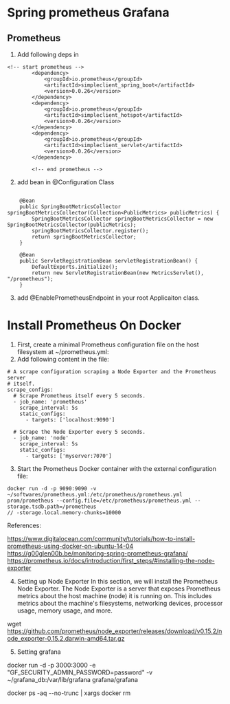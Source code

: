 # Spring prometheus Grafana

Prometheus
------------------

1.  Add following deps in 
```
<!-- start prometheus -->
		<dependency>
			<groupId>io.prometheus</groupId>
			<artifactId>simpleclient_spring_boot</artifactId>
			<version>0.0.26</version>
		</dependency>
		<dependency>
			<groupId>io.prometheus</groupId>
			<artifactId>simpleclient_hotspot</artifactId>
			<version>0.0.26</version>
		</dependency>
		<dependency>
			<groupId>io.prometheus</groupId>
			<artifactId>simpleclient_servlet</artifactId>
			<version>0.0.26</version>
		</dependency>

		<!-- end prometheus -->
```

2. add bean in @Configuration Class

```

    @Bean
    public SpringBootMetricsCollector springBootMetricsCollector(Collection<PublicMetrics> publicMetrics) {
        SpringBootMetricsCollector springBootMetricsCollector = new SpringBootMetricsCollector(publicMetrics);
        springBootMetricsCollector.register();
        return springBootMetricsCollector;
    }

    @Bean
    public ServletRegistrationBean servletRegistrationBean() {
        DefaultExports.initialize();
        return new ServletRegistrationBean(new MetricsServlet(), "/prometheus");
    }

```
3.  add @EnablePrometheusEndpoint in your root Applicaiton class.



# Install Prometheus On Docker

1.  First, create a minimal Prometheus configuration file on the host filesystem at ~/prometheus.yml:
2. Add following content in the file:

```
# A scrape configuration scraping a Node Exporter and the Prometheus server
# itself.
scrape_configs:
  # Scrape Prometheus itself every 5 seconds.
  - job_name: 'prometheus'
    scrape_interval: 5s
    static_configs:
      - targets: ['localhost:9090']

  # Scrape the Node Exporter every 5 seconds.
  - job_name: 'node'
    scrape_interval: 5s
    static_configs:
      - targets: ['myserver:7070']
```

3. Start the Prometheus Docker container with the external configuration file:

```
docker run -d -p 9090:9090 -v ~/softwares/prometheus.yml:/etc/prometheus/prometheus.yml prom/prometheus --config.file=/etc/prometheus/prometheus.yml --storage.tsdb.path=/prometheus 
// -storage.local.memory-chunks=10000
```


References:

https://www.digitalocean.com/community/tutorials/how-to-install-prometheus-using-docker-on-ubuntu-14-04
https://g00glen00b.be/monitoring-spring-prometheus-grafana/
https://prometheus.io/docs/introduction/first_steps/#installing-the-node-exporter

4. Setting up Node Exporter
In this section, we will install the Prometheus Node Exporter. The Node Exporter is a server that exposes Prometheus metrics about the host machine (node) it is running on. This includes metrics about the machine's filesystems, networking devices, processor usage, memory usage, and more.

wget https://github.com/prometheus/node_exporter/releases/download/v0.15.2/node_exporter-0.15.2.darwin-amd64.tar.gz


5. Setting grafana

docker run -d -p 3000:3000 -e "GF_SECURITY_ADMIN_PASSWORD=password" -v ~/grafana_db:/var/lib/grafana grafana/grafana

docker ps -aq --no-trunc | xargs docker rm


